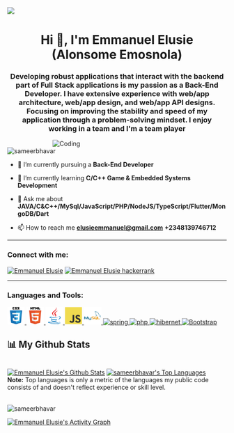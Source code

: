 

<img  src="https://www.aaditritechnology.com/images/redesign.gif">
<h1 align="center">Hi 👋, I'm Emmanuel Elusie (Alonsome Emosnola)</h1>
<h3 align="center">
Developing robust applications that interact with the backend part of Full Stack applications is my passion as a Back-End Developer. I have extensive experience with web/app architecture, web/app design, and web/app API designs. Focusing on improving the stability and speed of my application through a problem-solving mindset. I enjoy working in a team and I'm a team player</h3>

<img align="right" alt="Coding" width="400" src="https://lyshtechnology.com/admin/assets/img/animation_images/developer.gif">

<p align="left"> <img src="https://komarev.com/ghpvc/?username=sameerbhavar&label=Profile%20views&color=0e75b6&style=flat" alt="sameerbhavar" /> </p>

- 🔭 I’m currently pursuing a **Back-End Developer**

- 🌱 I’m currently learning **C/C++ Game & Embedded Systems Development**
 
- 💬 Ask me about **JAVA/C&C++/MySql/JavaScript/PHP/NodeJS/TypeScript/Flutter/MongoDB/Dart**

- 📫 How to reach me **elusieemmanuel@gmail.com**
                      **+2348139746712**
<hr>
<h3 align="left">Connect with me:</h3>
<p align="left">

<a href="https://www.linkedin.com/in/emmanuel-elusie-8624b01a1/" target="blank"><img align="center" src="https://raw.githubusercontent.com/rahuldkjain/github-profile-readme-generator/master/src/images/icons/Social/linked-in-alt.svg" alt="Emmanuel Elusie" height="30" width="40" /></a>
<a href="https://www.hackerrank.com/sameer_bhavar?hr_r=1" target="blank"><img align="center" src="https://raw.githubusercontent.com/rahuldkjain/github-profile-readme-generator/master/src/images/icons/Social/hackerrank.svg" alt="Emmanuel Elusie hackerrank" height="30" width="40" /></a>
</p>
<hr>
<h3 align="left">Languages and Tools:</h3>

<p align="left"> <a href="https://www.w3schools.com/css/" target="_blank" rel="noreferrer"> <img src="https://raw.githubusercontent.com/devicons/devicon/master/icons/css3/css3-original-wordmark.svg" alt="css3" width="40" height="40"/> </a> <a href="https://www.w3.org/html/" target="_blank" rel="noreferrer"> <img src="https://raw.githubusercontent.com/devicons/devicon/master/icons/html5/html5-original-wordmark.svg" alt="html5" width="40" height="40"/> </a> <a href="https://www.java.com" target="_blank" rel="noreferrer"> <img src="https://raw.githubusercontent.com/devicons/devicon/master/icons/java/java-original.svg" alt="java" width="40" height="40"/> </a> <a href="https://developer.mozilla.org/en-US/docs/Web/JavaScript" target="_blank" rel="noreferrer"> <img src="https://raw.githubusercontent.com/devicons/devicon/master/icons/javascript/javascript-original.svg" alt="javascript" width="40" height="40"/> </a> <a href="https://www.mysql.com/" target="_blank" rel="noreferrer"> <img src="https://raw.githubusercontent.com/devicons/devicon/master/icons/mysql/mysql-original-wordmark.svg" alt="mySql" width="40" height="40"/> </a> <a href="https://spring.io/" target="_blank" rel="noreferrer"> <img src="https://www.vectorlogo.zone/logos/springio/springio-icon.svg" alt="spring" width="40" height="40"/> </a>
 <a href="https://www.php.net/" target="_blank" rel="noreferrer"> <img src="https://www.php.net/images/logos/php-logo.svg" alt="php" width="40" height="40"/> </a>
 <a href="https://hibernate.org/" target="_blank" rel="noreferrer"> <img src="https://www.vectorlogo.zone/logos/hibernate/hibernate-icon.svg" alt="hibernet" width="40" height="40"/> </a>
 <a href="https://getbootstrap.com/" target="_blank" rel="noreferrer"> <img src="https://cdn.worldvectorlogo.com/logos/bootstrap-4.svg" alt="Bootstrap" width="40" height="40"/> </a>
</p>


## 📊 My Github Stats
  <br/>
    <a href="https://github.com/sameerbhavar/github-readme-stats"><img alt="Emmanuel Elusie's Github Stats" src="https://github-readme-stats.vercel.app/api?username=sameerbhavar&show_icons=true&count_private=true&theme=react&hide_border=true&bg_color=0D1117" /></a>
  <a href="https://github.com/sameerbhavar/github-readme-stats"><img alt="sameerbhavar's Top Languages" src="https://github-readme-stats.vercel.app/api/top-langs/?username=sameerbhavar&langs_count=8&count_private=true&layout=compact&exclude_repo=sameerbhavar.github.io,c3,test,web-Coding,ZaraWeb-Clone&theme=react&hide_border=true&bg_color=0D1117" /></a>
  <br/>
  <b>Note:</b> Top languages is only a metric of the languages my public code consists of and doesn't reflect experience or skill level.

<br/>
<br/>

<p><img align="center" src="https://github-readme-streak-stats.herokuapp.com/?user=sameerbhavar&&theme=tokyonight" alt="sameerbhavar" /></p>



<a href="https://github.com/sameerbhavar/github-readme-activity-graph"><img alt="Emmanuel Elusie's Activity Graph" src="https://activity-graph.herokuapp.com/graph?username=sameerbhavar&bg_color=0D1117&color=5BCDEC&line=5BCDEC&point=FFFFFF&hide_border=true" /></a>
<br/>




